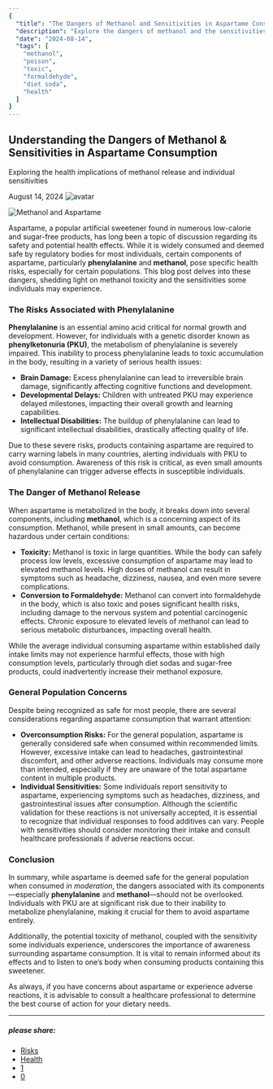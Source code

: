 ```yaml
---
{
  "title": "The Dangers of Methanol and Sensitivities in Aspartame Consumption",
  "description": "Explore the dangers of methanol and the sensitivities related to aspartame consumption. Learn about the implications for individuals with specific health conditions.",
  "date": "2024-08-14",
  "tags": [
    "methanol",
    "poison",
    "toxic",
    "formaldehyde",
    "diet soda",
    "health"
  ]
}
---
```


## Understanding the Dangers of Methanol & Sensitivities in Aspartame Consumption

Exploring the health implications of methanol release and individual sensitivities

August 14, 2024
![avatar](../images/logos/logo-A2.png)

![Methanol and Aspartame](../images/blog/lg/meth-lg.jpg)

Aspartame, a popular artificial sweetener found in numerous low-calorie and sugar-free products, has long been a topic of discussion regarding its safety and potential health effects. While it is widely consumed and deemed safe by regulatory bodies for most individuals, certain components of aspartame, particularly **phenylalanine** and **methanol**, pose specific health risks, especially for certain populations. This blog post delves into these dangers, shedding light on methanol toxicity and the sensitivities some individuals may experience.

### The Risks Associated with Phenylalanine

**Phenylalanine** is an essential amino acid critical for normal growth and development. However, for individuals with a genetic disorder known as **phenylketonuria (PKU)**, the metabolism of phenylalanine is severely impaired. This inability to process phenylalanine leads to toxic accumulation in the body, resulting in a variety of serious health issues:

* **Brain Damage:** Excess phenylalanine can lead to irreversible brain damage, significantly affecting cognitive functions and development.
* **Developmental Delays:** Children with untreated PKU may experience delayed milestones, impacting their overall growth and learning capabilities.
* **Intellectual Disabilities:** The buildup of phenylalanine can lead to significant intellectual disabilities, drastically affecting quality of life.

Due to these severe risks, products containing aspartame are required to carry warning labels in many countries, alerting individuals with PKU to avoid consumption. Awareness of this risk is critical, as even small amounts of phenylalanine can trigger adverse effects in susceptible individuals.

### The Danger of Methanol Release

When aspartame is metabolized in the body, it breaks down into several components, including **methanol**, which is a concerning aspect of its consumption. Methanol, while present in small amounts, can become hazardous under certain conditions:

* **Toxicity:** Methanol is toxic in large quantities. While the body can safely process low levels, excessive consumption of aspartame may lead to elevated methanol levels. High doses of methanol can result in symptoms such as headache, dizziness, nausea, and even more severe complications.
* **Conversion to Formaldehyde:** Methanol can convert into formaldehyde in the body, which is also toxic and poses significant health risks, including damage to the nervous system and potential carcinogenic effects. Chronic exposure to elevated levels of methanol can lead to serious metabolic disturbances, impacting overall health.



While the average individual consuming aspartame within established daily intake limits may not experience harmful effects, those with high consumption levels, particularly through diet sodas and sugar-free products, could inadvertently increase their methanol exposure.

### General Population Concerns

Despite being recognized as safe for most people, there are several considerations regarding aspartame consumption that warrant attention:

* **Overconsumption Risks:** For the general population, aspartame is generally considered safe when consumed within recommended limits. However, excessive intake can lead to headaches, gastrointestinal discomfort, and other adverse reactions. Individuals may consume more than intended, especially if they are unaware of the total aspartame content in multiple products.
* **Individual Sensitivities:** Some individuals report sensitivity to aspartame, experiencing symptoms such as headaches, dizziness, and gastrointestinal issues after consumption. Although the scientific validation for these reactions is not universally accepted, it is essential to recognize that individual responses to food additives can vary. People with sensitivities should consider monitoring their intake and consult healthcare professionals if adverse reactions occur.

### Conclusion

In summary, while aspartame is deemed safe for the general population when consumed *in moderation*, the dangers associated with its components—especially **phenylalanine** and **methanol**—should not be overlooked. Individuals with PKU are at significant risk due to their inability to metabolize phenylalanine, making it crucial for them to avoid aspartame entirely.

Additionally, the potential toxicity of methanol, coupled with the sensitivity some individuals experience, underscores the importance of awareness surrounding aspartame consumption. It is vital to remain informed about its effects and to listen to one’s body when consuming products containing this sweetener.

As always, if you have concerns about aspartame or experience adverse reactions, it is advisable to consult a healthcare professional to determine the best course of action for your dietary needs.

---

  

##### please share:

* [Risks](#)
* [Health](#)
* [1](#)
* [0](#)
